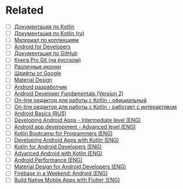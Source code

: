 # Related

- [ ] [Документация по Kotlin](https://kotlinlang.org/docs/home.html)
- [ ] [Документация по Kotlin (ru)](https://kotlinlang.ru/)
- [ ] [Материал по коллекциям](https://trello.com/b/7eWLU7kG/kotlin-collections)
- [ ] [Android for Developers](https://developer.android.com/)
- [ ] [Документация по GitHub](https://docs.github.com/en)
- [ ] [Книга Pro Git (на русском)](https://git-scm.com/book/ru/v2)
- [ ] [Различные иконки](https://www.flaticon.com/)
- [ ] [Шрифты от Google](https://fonts.google.com/)
- [ ] [Material Design](https://m3.material.io/)
- [ ] [Android разработчик](https://developer.android.com/guide/index.html)
- [ ] [Android Developer Fundamentals (Version 2)](https://google-developer-training.github.io/android-developer-fundamentals-course-concepts-v2/index.html)
- [ ] [On-line редактор для работы с Kotlin - официальный](https://play.kotlinlang.org/)
- [ ] [On-line редактор для работы с Kotlin - работает с интерактивом](https://www.jdoodle.com/compile-kotlin-online/)
- [ ] [Android Basics (RUS)](https://javarush.ru/quests/QUEST_GOOGLE_ANDROID)
- [ ] [Developing Android Apps - Intermediate level (ENG)](https://www.udacity.com/course/new-android-fundamentals--ud851)
- [ ] [Android app development - Advanced level (ENG)](https://www.udacity.com/course/-advanced-android-app-development--ud855)
- [ ] [Kotlin Bootcamp for Programmers (ENG)](https://www.udacity.com/course/kotlin-bootcamp-for-programmers--ud9011)
- [ ] [Developing Android Apps with Kotlin (ENG)](https://www.udacity.com/course/developing-android-apps-with-kotlin--ud9012)
- [ ] [Kotlin for Android Developers (ENG)](https://www.udacity.com/course/kotlin-for-android-developers--ud888)
- [ ] [Advanced Android with Kotlin (ENG)](https://www.udacity.com/course/advanced-android-with-kotlin--ud940)
- [ ] [Android Performance (ENG)](https://www.udacity.com/course/android-performance--ud825)
- [ ] [Material Design for Android Developers (ENG)](https://www.udacity.com/course/material-design-for-android-developers--ud862)
- [ ] [Firebase in a Weekend: Android (ENG)](https://www.udacity.com/course/firebase-in-a-weekend-by-google-android--ud0352)
- [ ] [Build Native Mobile Apps with Flutter (ENG)](https://www.udacity.com/course/build-native-mobile-apps-with-flutter--ud905)
